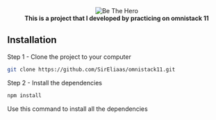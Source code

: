 <div align="center">
    <img src="https://i.imgur.com/HL25fWP.png" alt="Be The Hero">
    <br />
    <b>This is a project that I developed by practicing on omnistack 11</b>
</div>

## Installation
Step 1 - Clone the project to your computer
```sh
git clone https://github.com/SirEliaas/omnistack11.git
```

Step 2 - Install the dependencies
```sh
npm install
```
Use this command to install all the dependencies



